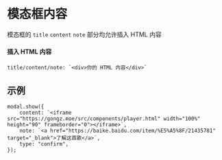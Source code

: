 # 模态框内容

模态框的 `title` `content` `note` 部分均允许插入 HTML 内容

#### 插入 HTML 内容

```
title/content/note: `<div>你的 HTML 内容</div>`
```

## 示例

```
modal.show({
    content: `<iframe src="https://gongz.moe/src/components/player.html" width="100%" height="90" frameborder="0"></iframe>`,
    note: `<a href="https://baike.baidu.com/item/%E5%A5%8F/21435781" target="_blank">了解这首歌</a>`,
    type: "confirm",
});
```
